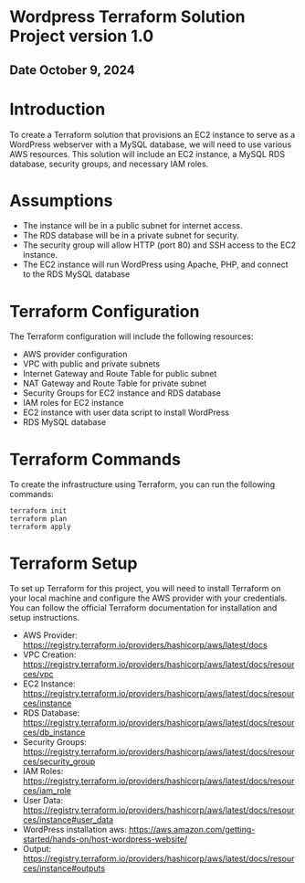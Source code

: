 # Wordpress Terraform Solution Project version 1.0
## Date October 9, 2024
 

# Introduction
To create a Terraform solution that provisions an EC2 instance to serve as a WordPress webserver with a MySQL database, we will need to use various AWS resources. This solution will include an EC2 instance, a MySQL RDS database, security groups, and necessary IAM roles.

# Assumptions
- The instance will be in a public subnet for internet access.
- The RDS database will be in a private subnet for security.
- The security group will allow HTTP (port 80) and SSH access to the EC2 instance.
- The EC2 instance will run WordPress using Apache, PHP, and connect to the RDS MySQL database

# Terraform Configuration
The Terraform configuration will include the following resources:
- AWS provider configuration
- VPC with public and private subnets
- Internet Gateway and Route Table for public subnet
- NAT Gateway and Route Table for private subnet
- Security Groups for EC2 instance and RDS database
- IAM roles for EC2 instance
- EC2 instance with user data script to install WordPress
- RDS MySQL database

# Terraform Commands
To create the infrastructure using Terraform, you can run the following commands:

```
terraform init
terraform plan
terraform apply
```

# Terraform Setup
To set up Terraform for this project, you will need to install Terraform on your local machine and configure the AWS provider with your credentials. You can follow the official Terraform documentation for installation and setup instructions.

- AWS Provider: https://registry.terraform.io/providers/hashicorp/aws/latest/docs
- VPC Creation: https://registry.terraform.io/providers/hashicorp/aws/latest/docs/resources/vpc
- EC2 Instance: https://registry.terraform.io/providers/hashicorp/aws/latest/docs/resources/instance
- RDS Database: https://registry.terraform.io/providers/hashicorp/aws/latest/docs/resources/db_instance
- Security Groups: https://registry.terraform.io/providers/hashicorp/aws/latest/docs/resources/security_group
- IAM Roles: https://registry.terraform.io/providers/hashicorp/aws/latest/docs/resources/iam_role
- User Data: https://registry.terraform.io/providers/hashicorp/aws/latest/docs/resources/instance#user_data
- WordPress installation aws: https://aws.amazon.com/getting-started/hands-on/host-wordpress-website/
- Output: https://registry.terraform.io/providers/hashicorp/aws/latest/docs/resources/instance#outputs




